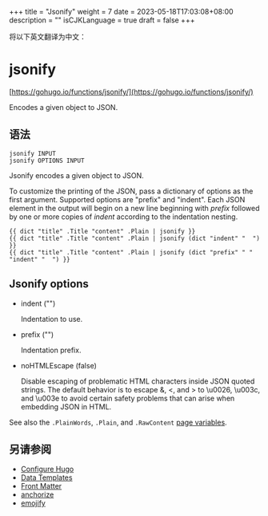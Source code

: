 +++
title = "Jsonify"
weight = 7
date = 2023-05-18T17:03:08+08:00
description = ""
isCJKLanguage = true
draft = false
+++

将以下英文翻译为中文：
# jsonify

[https://gohugo.io/functions/jsonify/](https://gohugo.io/functions/jsonify/)

Encodes a given object to JSON.

## 语法

```
jsonify INPUT
jsonify OPTIONS INPUT
```

Jsonify encodes a given object to JSON.

To customize the printing of the JSON, pass a dictionary of options as the first argument. Supported options are "prefix" and "indent". Each JSON element in the output will begin on a new line beginning with *prefix* followed by one or more copies of *indent* according to the indentation nesting.

```go-html-template
{{ dict "title" .Title "content" .Plain | jsonify }}
{{ dict "title" .Title "content" .Plain | jsonify (dict "indent" "  ") }}
{{ dict "title" .Title "content" .Plain | jsonify (dict "prefix" " " "indent" "  ") }}
```

## Jsonify options 

- indent ("")

  Indentation to use.

- prefix ("")

  Indentation prefix.

- noHTMLEscape (false)

  Disable escaping of problematic HTML characters inside JSON quoted strings. The default behavior is to escape &, <, and > to \u0026, \u003c, and \u003e to avoid certain safety problems that can arise when embedding JSON in HTML.

See also the `.PlainWords`, `.Plain`, and `.RawContent` [page variables](https://gohugo.io/variables/page/).

## 另请参阅

- [Configure Hugo](https://gohugo.io/getting-started/configuration/)
- [Data Templates](https://gohugo.io/templates/data-templates/)
- [Front Matter](https://gohugo.io/content-management/front-matter/)
- [anchorize](https://gohugo.io/functions/anchorize/)
- [emojify](https://gohugo.io/functions/emojify/)
